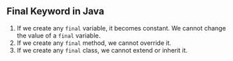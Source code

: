 ## Final Keyword in Java

1. If we create any `final` variable, it becomes constant. We cannot change the value of a `final` variable.
2. If we create any `final` method, we cannot override it.
3. If we create any `final` class, we cannot extend or inherit it.
